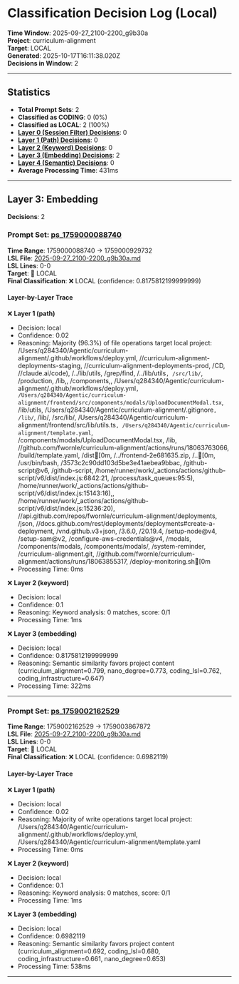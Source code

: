 # Classification Decision Log (Local)

**Time Window**: 2025-09-27_2100-2200_g9b30a<br>
**Project**: curriculum-alignment<br>
**Target**: LOCAL<br>
**Generated**: 2025-10-17T16:11:38.020Z<br>
**Decisions in Window**: 2

---

## Statistics

- **Total Prompt Sets**: 2
- **Classified as CODING**: 0 (0%)
- **Classified as LOCAL**: 2 (100%)
- **[Layer 0 (Session Filter) Decisions](#layer-0-session-filter)**: 0
- **[Layer 1 (Path) Decisions](#layer-1-path)**: 0
- **[Layer 2 (Keyword) Decisions](#layer-2-keyword)**: 0
- **[Layer 3 (Embedding) Decisions](#layer-3-embedding)**: 2
- **[Layer 4 (Semantic) Decisions](#layer-4-semantic)**: 0
- **Average Processing Time**: 431ms

---

## Layer 3: Embedding

**Decisions**: 2

### Prompt Set: [ps_1759000088740](../../history/2025-09-27_2100-2200_g9b30a.md#ps_1759000088740)

**Time Range**: 1759000088740 → 1759000929732<br>
**LSL File**: [2025-09-27_2100-2200_g9b30a.md](../../history/2025-09-27_2100-2200_g9b30a.md#ps_1759000088740)<br>
**LSL Lines**: 0-0<br>
**Target**: 📍 LOCAL<br>
**Final Classification**: ❌ LOCAL (confidence: 0.8175812199999999)

#### Layer-by-Layer Trace

❌ **Layer 1 (path)**
- Decision: local
- Confidence: 0.02
- Reasoning: Majority (96.3%) of file operations target local project: /Users/q284340/Agentic/curriculum-alignment/.github/workflows/deploy.yml, //curriculum-alignment-deployments-staging, //curriculum-alignment-deployments-prod, /CD, //claude.ai/code), /../lib/utils, /grep/find, /../lib/utils`, /src/lib/`, /production, /lib,, /components,, /Users/q284340/Agentic/curriculum-alignment/.github/workflows/deploy.yml`, /Users/q284340/Agentic/curriculum-alignment/frontend/src/components/modals/UploadDocumentModal.tsx`, /lib/utils, /Users/q284340/Agentic/curriculum-alignment/.gitignore`, /lib/`, /lib/, /src/lib/, /Users/q284340/Agentic/curriculum-alignment/frontend/src/lib/utils.ts`, /Users/q284340/Agentic/curriculum-alignment/template.yaml`, /components/modals/UploadDocumentModal.tsx, /lib, //github.com/fwornle/curriculum-alignment/actions/runs/18063763066, /build/template.yaml, /dist[0m, /../frontend-2e681635.zip, /..[0m, /usr/bin/bash, /3573c2c90dd103d5be3e41aebea9bbac, /github-script@v6, /github-script, /home/runner/work/_actions/actions/github-script/v6/dist/index.js:6842:21, /process/task_queues:95:5), /home/runner/work/_actions/actions/github-script/v6/dist/index.js:15143:16),, /home/runner/work/_actions/actions/github-script/v6/dist/index.js:15236:20), //api.github.com/repos/fwornle/curriculum-alignment/deployments, /json, //docs.github.com/rest/deployments/deployments#create-a-deployment, /vnd.github.v3+json, /3.6.0, /20.19.4, /setup-node@v4, /setup-sam@v2, /configure-aws-credentials@v4, /modals, /components/modals, /components/modals/, /system-reminder, /curriculum-alignment.git, //github.com/fwornle/curriculum-alignment/actions/runs/18063855317, /deploy-monitoring.sh[0m
- Processing Time: 0ms

❌ **Layer 2 (keyword)**
- Decision: local
- Confidence: 0.1
- Reasoning: Keyword analysis: 0 matches, score: 0/1
- Processing Time: 1ms

❌ **Layer 3 (embedding)**
- Decision: local
- Confidence: 0.8175812199999999
- Reasoning: Semantic similarity favors project content (curriculum_alignment=0.799, nano_degree=0.773, coding_lsl=0.762, coding_infrastructure=0.647)
- Processing Time: 322ms

---

### Prompt Set: [ps_1759002162529](../../history/2025-09-27_2100-2200_g9b30a.md#ps_1759002162529)

**Time Range**: 1759002162529 → 1759003867872<br>
**LSL File**: [2025-09-27_2100-2200_g9b30a.md](../../history/2025-09-27_2100-2200_g9b30a.md#ps_1759002162529)<br>
**LSL Lines**: 0-0<br>
**Target**: 📍 LOCAL<br>
**Final Classification**: ❌ LOCAL (confidence: 0.6982119)

#### Layer-by-Layer Trace

❌ **Layer 1 (path)**
- Decision: local
- Confidence: 0.02
- Reasoning: Majority of write operations target local project: /Users/q284340/Agentic/curriculum-alignment/.github/workflows/deploy.yml, /Users/q284340/Agentic/curriculum-alignment/template.yaml
- Processing Time: 0ms

❌ **Layer 2 (keyword)**
- Decision: local
- Confidence: 0.1
- Reasoning: Keyword analysis: 0 matches, score: 0/1
- Processing Time: 1ms

❌ **Layer 3 (embedding)**
- Decision: local
- Confidence: 0.6982119
- Reasoning: Semantic similarity favors project content (curriculum_alignment=0.692, coding_lsl=0.680, coding_infrastructure=0.661, nano_degree=0.653)
- Processing Time: 538ms

---

